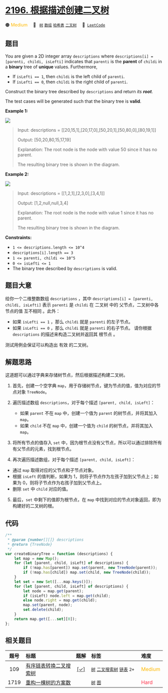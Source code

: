 # [2196. 根据描述创建二叉树](https://leetcode.com/problems/create-binary-tree-from-descriptions)

🟠 <font color=#ffb800>Medium</font>&emsp; 🔖&ensp; [`树`](/tag/tree.md) [`数组`](/tag/array.md) [`哈希表`](/tag/hash-table.md) [`二叉树`](/tag/binary-tree.md)&emsp; 🔗&ensp;[`LeetCode`](https://leetcode.com/problems/create-binary-tree-from-descriptions)

## 题目

You are given a 2D integer array `descriptions` where `descriptions[i] = [parenti, childi, isLefti]` indicates that `parenti` is the **parent** of
`childi` in a **binary** tree of **unique** values. Furthermore,

- If `isLefti == 1`, then `childi` is the left child of `parenti`.
- If `isLefti == 0`, then `childi` is the right child of `parenti`.

Construct the binary tree described by `descriptions` and return _its **root**_.

The test cases will be generated such that the binary tree is **valid**.

**Example 1:**

![](https://assets.leetcode.com/uploads/2022/02/09/example1drawio.png)

> Input: descriptions = [[20,15,1],[20,17,0],[50,20,1],[50,80,0],[80,19,1]]
>
> Output: [50,20,80,15,17,19]
>
> Explanation: The root node is the node with value 50 since it has no parent.
>
> The resulting binary tree is shown in the diagram.

**Example 2:**

![](https://assets.leetcode.com/uploads/2022/02/09/example2drawio.png)

> Input: descriptions = [[1,2,1],[2,3,0],[3,4,1]]
>
> Output: [1,2,null,null,3,4]
>
> Explanation: The root node is the node with value 1 since it has no parent.
>
> The resulting binary tree is shown in the diagram.

**Constraints:**

- `1 <= descriptions.length <= 10^4`
- `descriptions[i].length == 3`
- `1 <= parenti, childi <= 10^5`
- `0 <= isLefti <= 1`
- The binary tree described by `descriptions` is valid.

## 题目大意

给你一个二维整数数组 `descriptions` ，其中 `descriptions[i] = [parenti, childi, isLefti]` 表示 `parenti` 是 `childi` 在 二叉树 中的 父节点，二叉树中各节点的值 互不相同 。此外：

- 如果 `isLefti == 1` ，那么 `childi` 就是 `parenti` 的左子节点。
- 如果 `isLefti == 0` ，那么 `childi` 就是 `parenti` 的右子节点。
  请你根据 `descriptions` 的描述来构造二叉树并返回其 根节点 。

测试用例会保证可以构造出 有效 的二叉树。

## 解题思路

这道题可以通过字典来存储树节点，然后根据描述构建二叉树。

1. 首先，创建一个空字典 `map`，用于存储树节点，键为节点的值，值为对应的节点对象 `TreeNode`。

2. 遍历描述数组 `descriptions`，对于每个描述 `[parent, child, isLeft]`：

   - 如果 `parent` 不在 `map` 中，创建一个值为 `parent` 的树节点，并将其加入 `map`。
   - 如果 `child` 不在 `map` 中，创建一个值为 `child` 的树节点，并将其加入 `map`。

3. 将所有节点的值存入 `set` 中，因为根节点没有父节点，所以可以通过排除所有有父节点的元素，找到根节点。

4. 再次遍历描述数组，对于每个描述 `[parent, child, isLeft]`：

- 通过 `map` 取得对应的父节点和子节点对象。
- 根据 `isLeft` 的值判断，如果为 1，则将子节点作为左孩子加到父节点上；如果为 0，则将子节点作为右孩子加到父节点上。
- 删除 `set` 中 `child` 对应的值。

5. 最后，`set` 中剩下的值即为根节点，在 `map` 中找到对应的节点对象返回，即为构建好的二叉树的根。

## 代码

```javascript
/**
 * @param {number[][]} descriptions
 * @return {TreeNode}
 */
var createBinaryTree = function (descriptions) {
	let map = new Map();
	for (let [parent, child, isLeft] of descriptions) {
		if (!map.has[parent]) map.set(parent, new TreeNode(parent));
		if (!map.has[child]) map.set(child, new TreeNode(child));
	}
	let set = new Set([...map.keys()]);
	for (let [parent, child, isLeft] of descriptions) {
		let node = map.get(parent);
		if (isLeft) node.left = map.get(child);
		else node.right = map.get(child);
		map.set(parent, node);
		set.delete(child);
	}
	return map.get([...set][0]);
};
```

## 相关题目

<!-- prettier-ignore -->
| 题号 | 标题 | 题解 | 标签 | 难度 |
| :------: | :------ | :------: | :------ | :------ |
| 109 | [有序链表转换二叉搜索树](https://leetcode.com/problems/convert-sorted-list-to-binary-search-tree) | [[✓]](/problem/0109.md) |  [`树`](/tag/tree.md) [`二叉搜索树`](/tag/binary-search-tree.md) [`链表`](/tag/linked-list.md) `2+` | <font color=#ffb800>Medium</font> |
| 1719 | [重构一棵树的方案数](https://leetcode.com/problems/number-of-ways-to-reconstruct-a-tree) |  |  [`树`](/tag/tree.md) [`图`](/tag/graph.md) | <font color=#ff334b>Hard</font> |

<style>
.blue {
    background-color: #096dd9;
    padding: 0.25rem 0.5rem;
    margin: 0;
    font-size: 0.85em;
    border-radius: 3px;
    color: white;
    font-weight: 500;
}
table th:first-of-type { width: 10%; }
table th:nth-of-type(2) { width: 35%; }
table th:nth-of-type(3) { width: 10%; }
table th:nth-of-type(4) { width: 35%; }
table th:nth-of-type(5) { width: 10%; }
</style>
